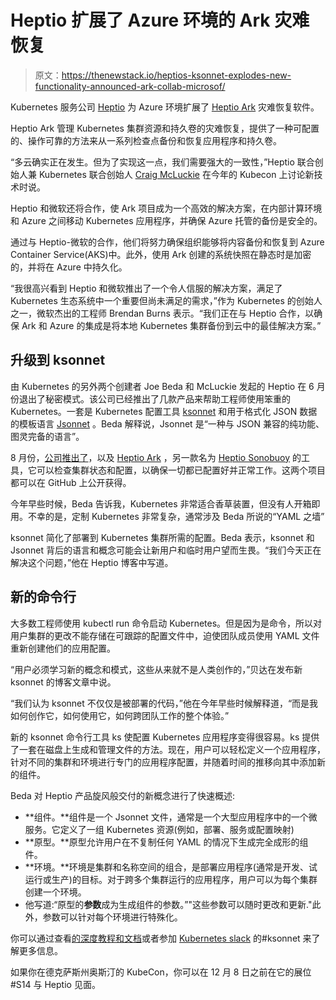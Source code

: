 # Heptio 扩展了 Azure 环境的 Ark 灾难恢复

> 原文：<https://thenewstack.io/heptios-ksonnet-explodes-new-functionality-announced-ark-collab-microsof/>

Kubernetes 服务公司 [Heptio](https://www.heptio.com/) 为 Azure 环境扩展了 [Heptio Ark](https://heptio.com/opensource/) 灾难恢复软件。

Heptio Ark 管理 Kubernetes 集群资源和持久卷的灾难恢复，提供了一种可配置的、操作可靠的方法来从一系列检查点备份和恢复应用程序和持久卷。

“多云确实正在发生。但为了实现这一点，我们需要强大的一致性，”Heptio 联合创始人兼 Kubernetes 联合创始人 [Craig McLuckie](https://www.linkedin.com/in/craigmcluckie) 在今年的 Kubecon 上讨论新技术时说。

Heptio 和微软还将合作，使 Ark 项目成为一个高效的解决方案，在内部计算环境和 Azure 之间移动 Kubernetes 应用程序，并确保 Azure 托管的备份是安全的。

通过与 Heptio-微软的合作，他们将努力确保组织能够将内容备份和恢复到 Azure Container Service(AKS)中。此外，使用 Ark 创建的系统快照在静态时是加密的，并将在 Azure 中持久化。

“我很高兴看到 Heptio 和微软推出了一个令人信服的解决方案，满足了 Kubernetes 生态系统中一个重要但尚未满足的需求，”作为 Kubernetes 的创始人之一，微软杰出的工程师 Brendan Burns 表示。“我们正在与 Heptio 合作，以确保 Ark 和 Azure 的集成是将本地 Kubernetes 集群备份到云中的最佳解决方案。”

## 升级到 ksonnet

由 Kubernetes 的另外两个创建者 Joe Beda 和 McLuckie 发起的 Heptio 在 6 月份退出了秘密模式。该公司已经推出了几款产品来帮助工程师使用笨重的 Kubernetes。一套是 Kubernetes 配置工具 [ksonnet](http://ksonnet.heptio.com/) 和用于格式化 JSON 数据的模板语言 [Jsonnet](http://jsonnet.org/) 。Beda 解释说，Jsonnet 是“一种与 JSON 兼容的纯功能、图灵完备的语言”。

8 月份，[公司推出了](https://thenewstack.io/heptio-two-new-tools-make-kubernetes-life-easier/)，以及 [Heptio Ark](https://github.com/heptio/ark) ，另一款名为 [Heptio Sonobuoy](https://github.com/heptio/sonobuoy) 的工具，它可以检查集群状态和配置，以确保一切都已配置好并正常工作。这两个项目都可以在 GitHub 上公开获得。

今年早些时候，Beda 告诉我，Kubernetes 非常适合香草装置，但没有人开箱即用。不幸的是，定制 Kubernetes 非常复杂，通常涉及 Beda 所说的“YAML 之墙”

ksonnet 简化了部署到 Kubernetes 集群所需的配置。Beda 表示，ksonnet 和 Jsonnet 背后的语言和概念可能会让新用户和临时用户望而生畏。“我们今天正在解决这个问题，”他在 Heptio 博客中写道。

## 新的命令行

大多数工程师使用 kubectl run 命令启动 Kubernetes。但是因为是命令，所以对用户集群的更改不能存储在可跟踪的配置文件中，迫使团队成员使用 YAML 文件重新创建他们的应用配置。

“用户必须学习新的概念和模式，这些从来就不是人类创作的，”贝达在发布新 ksonnet 的博客文章中说。

“我们认为 ksonnet 不仅仅是被部署的代码，”他在今年早些时候解释道，“而是我如何创作它，如何使用它，如何跨团队工作的整个体验。”

新的 ksonnet 命令行工具 ks 使配置 Kubernetes 应用程序变得很容易。ks 提供了一套在磁盘上生成和管理文件的方法。现在，用户可以轻松定义一个应用程序，针对不同的集群和环境进行专门的应用程序配置，并随着时间的推移向其中添加新的组件。

Beda 对 Heptio 产品旋风般交付的新概念进行了快速概述:

*   **组件。**组件是一个 Jsonnet 文件，通常是一个大型应用程序中的一个微服务。它定义了一组 Kubernetes 资源(例如，部署、服务或配置映射)
*   **原型。**原型允许用户在不复制任何 YAML 的情况下生成完全成形的组件。
*   **环境。**环境是集群和名称空间的组合，是部署应用程序(通常是开发、试运行或生产)的目标。对于跨多个集群运行的应用程序，用户可以为每个集群创建一个环境。
*   他写道:“原型的**参数**成为生成组件的参数。”"这些参数可以随时更改和更新."此外，参数可以针对每个环境进行特殊化。

你可以通过查看[的深度教程和文档](http://ksonnet.io/)或者参加 [Kubernetes slack](http://slack.k8s.io/) 的#ksonnet 来了解更多信息。

如果你在德克萨斯州奥斯汀的 KubeCon，你可以在 12 月 8 日之前在它的展位#S14 与 Heptio 见面。

<svg xmlns:xlink="http://www.w3.org/1999/xlink" viewBox="0 0 68 31" version="1.1"><title>Group</title> <desc>Created with Sketch.</desc></svg>
